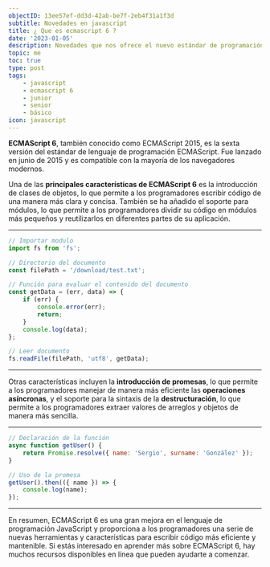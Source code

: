```yaml
---
objectID: 13ee57ef-dd3d-42ab-be7f-2eb4f31a1f3d
subtitle: Novedades en javascript
title: ¿ Que es ecmascript 6 ?
date: '2023-01-05'
description: Novedades que nos ofrece el nuevo estándar de programación
topic: me
toc: true
type: post
tags:
    - javascript
    - ecmascript 6
    - junior
    - senior
    - básico
icon: javascript
---
```


**ECMAScript 6**, también conocido como ECMAScript 2015, es la sexta versión del estándar de lenguaje de programación ECMAScript. Fue lanzado en junio de 2015 y es compatible con la mayoría de los navegadores modernos.

Una de las **principales características de ECMAScript 6** es la introducción de clases de objetos, lo que permite a los programadores escribir código de una manera más clara y concisa. También se ha añadido el soporte para módulos, lo que permite a los programadores dividir su código en módulos más pequeños y reutilizarlos en diferentes partes de su aplicación.

---

```js
// Importar modulo
import fs from 'fs';

// Directorio del documento
const filePath = '/download/test.txt';

// Función para evaluar el contenido del documento
const getData = (err, data) => {
	if (err) {
		console.error(err);
		return;
	}
	console.log(data);
};

// Leer documento
fs.readFile(filePath, 'utf8', getData);
```

---

Otras características incluyen la **introducción de promesas**, lo que permite a los programadores manejar de manera más eficiente las **operaciones asíncronas**, y el soporte para la sintaxis de la **destructuración**, lo que permite a los programadores extraer valores de arreglos y objetos de manera más sencilla.

---

```js
// Declaración de la función
async function getUser() {
	return Promise.resolve({ name: 'Sergio', surname: 'González' });
}

// Uso de la promesa
getUser().then(({ name }) => {
	console.log(name);
});
```

---

En resumen, ECMAScript 6 es una gran mejora en el lenguaje de programación JavaScript y proporciona a los programadores una serie de nuevas herramientas y características para escribir código más eficiente y mantenible. Si estás interesado en aprender más sobre ECMAScript 6, hay muchos recursos disponibles en línea que pueden ayudarte a comenzar.
